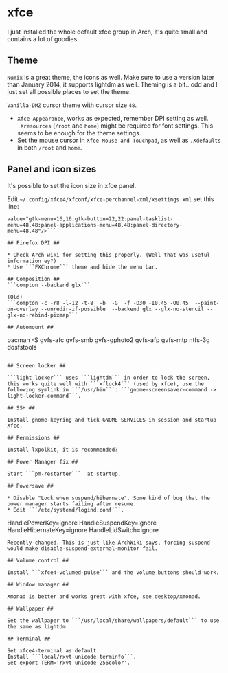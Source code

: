 # xfce #

I just installed the whole default xfce group in Arch, it's quite small and contains a lot of goodies.

## Theme ##

```Numix``` is a great theme, the icons as well. Make sure to use a version later than January 2014, it supports lightdm as well. Theming is a bit.. odd and I just set all possible places to set the theme. 

```Vanilla-DMZ``` cursor theme with cursor size ```48```.

* ```Xfce Appearance```, works as expected, remember DPI setting as well. ```.Xresources``` (```/root``` and ```home```) might be required for font settings. This seems to be enough for the theme settings.
* Set the mouse cursor in ```Xfce Mouse and Touchpad```, as well as ```.Xdefaults``` in both ```/root``` and ```home```.


## Panel and icon sizes ##

It's possible to set the icon size in xfce panel.

Edit ```~/.config/xfce4/xfconf/xfce-perchannel-xml/xsettings.xml``` set this line:
```<property name="IconSizes" type="string" 
value="gtk-menu=16,16:gtk-button=22,22:panel-tasklist-menu=48,48:panel-applications-menu=48,48:panel-directory-menu=48,48"/>```

## Firefox DPI ##

* Check Arch wiki for setting this properly. (Well that was useful information ey?)
* Use ```FXChrome``` theme and hide the menu bar. 

## Composition ##
```compton --backend glx```

(Old)
```compton -c -r8 -l-12 -t-8  -b  -G  -f -D30 -I0.45 -O0.45  --paint-on-overlay --unredir-if-possible  --backend glx --glx-no-stencil --glx-no-rebind-pixmap```

## Automount ##
```
pacman -S gvfs-afc gvfs-smb gvfs-gphoto2 gvfs-afp gvfs-mtp ntfs-3g dosfstools
```

## Screen locker ##

```light-locker``` uses ```lightdm``` in order to lock the screen, this works quite well with ```xflock4``` (used by xfce), use the following symlink in ```/usr/bin```: ```gnome-screensaver-command -> light-locker-command```.

## SSH ##

Install gnome-keyring and tick GNOME SERVICES in session and startup Xfce.

## Permissions ##

Install lxpolkit, it is recommended?

## Power Manager fix ##

Start ```pm-restarter```  at startup.

## Powersave ##

* Disable "Lock when suspend/hibernate". Some kind of bug that the power manager starts failing after resume.
* Edit ```/etc/systemd/logind.conf```.

```
HandlePowerKey=ignore
HandleSuspendKey=ignore
HandleHibernateKey=ignore
HandleLidSwitch=ignore

```
Recently changed. This is just like ArchWiki says, forcing suspend would make disable-suspend-external-monitor fail.

## Volume control ##

Install ```xfce4-volumed-pulse``` and the volume buttons should work.

## Window manager ##

Xmonad is better and works great with xfce, see desktop/xmonad.

## Wallpaper ##

Set the wallpaper to ```/usr/local/share/wallpapers/default``` to use the same as lightdm.

## Terminal ##

Set xfce4-terminal as default. 
Install ```local/rxvt-unicode-terminfo```.
Set export TERM='rxvt-unicode-256color'.
